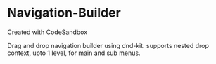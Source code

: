 # Navigation-Builder

Created with CodeSandbox

Drag and drop navigation builder using dnd-kit. supports nested drop context, upto 1 level, for main and sub menus.
